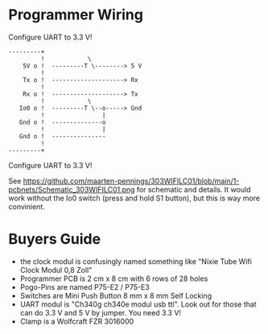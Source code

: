 # Programmer Wiring

Configure UART to 3.3 V!

```
---------+
         !            \
    5V o !  ---------T \--------> 5 V
         !
    Tx o !  --------------------> Rx 
         !
    Rx o !  --------------------> Tx
         !            \
   Io0 o !  ---------T \--o-----> Gnd   
         !                |
   Gnd o !  --------------o
         !                | 
   Gnd o !  ---------------
         !
---------+
```
Configure UART to 3.3 V!

See https://github.com/maarten-pennings/303WIFILC01/blob/main/1-pcbnets/Schematic_303WIFILC01.png for schematic and details. It would work
without the Io0 switch (press and hold S1 button), but this is way more convinient.


# Buyers Guide

* the clock modul is confusingly named something like "Nixie Tube Wifi Clock Modul 0,8 Zoll"
* Programmer PCB is 2 cm x 8 cm with 6 rows of 28 holes
* Pogo-Pins are named P75-E2 / P75-E3
* Switches are Mini Push Button 8 mm x 8 mm Self Locking
* UART modul is "Ch340g ch340e modul usb ttl". Look out for those that can do 3.3 V and 5 V by jumper. You need 3.3 V!
* Clamp is a Wolfcraft FZR 3016000
